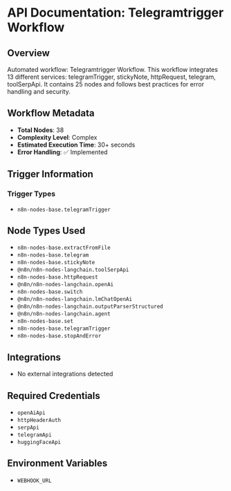 # API Documentation: Telegramtrigger Workflow

## Overview
Automated workflow: Telegramtrigger Workflow. This workflow integrates 13 different services: telegramTrigger, stickyNote, httpRequest, telegram, toolSerpApi. It contains 25 nodes and follows best practices for error handling and security.

## Workflow Metadata
- **Total Nodes**: 38
- **Complexity Level**: Complex
- **Estimated Execution Time**: 30+ seconds
- **Error Handling**: ✅ Implemented

## Trigger Information
### Trigger Types
- `n8n-nodes-base.telegramTrigger`

## Node Types Used
- `n8n-nodes-base.extractFromFile`
- `n8n-nodes-base.telegram`
- `n8n-nodes-base.stickyNote`
- `@n8n/n8n-nodes-langchain.toolSerpApi`
- `n8n-nodes-base.httpRequest`
- `@n8n/n8n-nodes-langchain.openAi`
- `n8n-nodes-base.switch`
- `@n8n/n8n-nodes-langchain.lmChatOpenAi`
- `@n8n/n8n-nodes-langchain.outputParserStructured`
- `@n8n/n8n-nodes-langchain.agent`
- `n8n-nodes-base.set`
- `n8n-nodes-base.telegramTrigger`
- `n8n-nodes-base.stopAndError`

## Integrations
- No external integrations detected

## Required Credentials
- `openAiApi`
- `httpHeaderAuth`
- `serpApi`
- `telegramApi`
- `huggingFaceApi`

## Environment Variables
- `WEBHOOK_URL`
